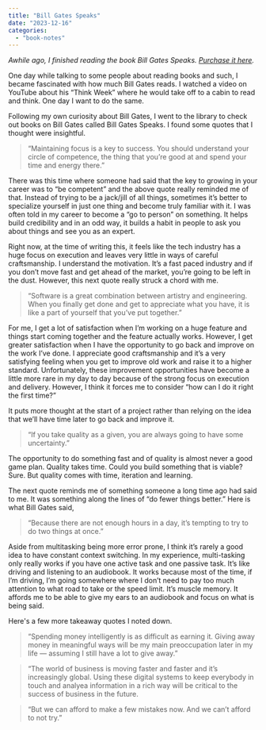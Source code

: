 ```yaml
---
title: "Bill Gates Speaks"
date: "2023-12-16"
categories: 
  - "book-notes"
---
```


_Awhile ago, I finished reading the book Bill Gates Speaks. [Purchase it here](https://www.amazon.com/Bills-Gates-Speaks-Janet-Lowe/dp/0471401692)._

One day while talking to some people about reading books and such, I became fascinated with how much Bill Gates reads. I watched a video on YouTube about his “Think Week” where he would take off to a cabin to read and think. One day I want to do the same.

Following my own curiosity about Bill Gates, I went to the library to check out books on Bill Gates called Bill Gates Speaks. I found some quotes that I thought were insightful.

> “Maintaining focus is a key to success. You should understand your circle of competence, the thing that you’re good at and spend your time and energy there.”

There was this time where someone had said that the key to growing in your career was to “be competent” and the above quote really reminded me of that. Instead of trying to be a jack/jill of all things, sometimes it’s better to specialize yourself in just one thing and become truly familiar with it. I was often told in my career to become a “go to person” on something. It helps build credibility and in an odd way, it builds a habit in people to ask you about things and see you as an expert.

Right now, at the time of writing this, it feels like the tech industry has a huge focus on execution and leaves very little in ways of careful craftsmanship. I understand the motivation. It’s a fast paced industry and if you don’t move fast and get ahead of the market, you’re going to be left in the dust. However, this next quote really struck a chord with me.

> “Software is a great combination between artistry and engineering. When you finally get done and get to appreciate what you have, it is like a part of yourself that you’ve put together.”

For me, I get a lot of satisfaction when I’m working on a huge feature and things start coming together and the feature actually works. However, I get greater satisfaction when I have the opportunity to go back and improve on the work I’ve done. I appreciate good craftsmanship and it’s a very satisfying feeling when you get to improve old work and raise it to a higher standard. Unfortunately, these improvement opportunities have become a little more rare in my day to day because of the strong focus on execution and delivery. However, I think it forces me to consider “how can I do it right the first time?”

It puts more thought at the start of a project rather than relying on the idea that we’ll have time later to go back and improve it.

> “If you take quality as a given, you are always going to have some uncertainty.”

The opportunity to do something fast and of quality is almost never a good game plan. Quality takes time. Could you build something that is viable? Sure. But quality comes with time, iteration and learning.

The next quote reminds me of something someone a long time ago had said to me. It was something along the lines of “do fewer things better.” Here is what Bill Gates said,

> “Because there are not enough hours in a day, it’s tempting to try to do two things at once.”

Aside from multitasking being more error prone, I think it’s rarely a good idea to have constant context switching. In my experience, multi-tasking only really works if you have one active task and one passive task. It’s like driving and listening to an audiobook. It works because most of the time, if I’m driving, I’m going somewhere where I don’t need to pay too much attention to what road to take or the speed limit. It’s muscle memory. It affords me to be able to give my ears to an audiobook and focus on what is being said.

Here's a few more takeaway quotes I noted down.

> “Spending money intelligently is as difficult as earning it. Giving away money in meaningful ways will be my main preoccupation later in my life — assuming I still have a lot to give away.”

> “The world of business is moving faster and faster and it’s increasingly global. Using these digital systems to keep everybody in touch and analyea information in a rich way will be critical to the success of business in the future.

> “But we can afford to make a few mistakes now. And we can’t afford to not try.”
